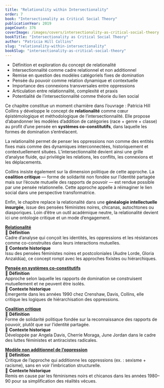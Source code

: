 ```yaml
---
title: "Relationality within Intersectionality"
order: 7
book: "Intersectionality as Critical Social Theory"
publicationYear: 2019
pageCount: 376
coverImage: /images/covers/intersectionality-as-critical-social-theory.jpg
bookTitle: "Intersectionality as Critical Social Theory"
author: "Patricia Hill Collins"
slug: "relationality-within-intersectionality"
bookSlug: "intersectionality-as-critical-social-theory"
---
```


<!--themes:start-->
- Définition et exploration du concept de relationalité  
- Intersectionnalité comme cadre relationnel et non additionnel  
- Remise en question des modèles catégoriels fixes de domination  
- Pensée du pouvoir comme relation dynamique et contextuelle  
- Importance des connexions transversales entre oppressions  
- Articulation entre relationnalité, complexité et praxis  
- Potentialité de l’intersectionnalité comme théorie du lien social  
<!--themes:end-->

<!--summary:start-->
Ce chapitre constitue un moment charnière dans l’ouvrage : Patricia Hill Collins y développe le concept de **relationalité** comme cœur épistémologique et méthodologique de l’intersectionnalité. Elle propose d’abandonner les modèles d’addition de catégories (race + genre + classe) au profit d’une pensée en **systèmes co-constitutifs**, dans laquelle les formes de domination s’entrelacent.

La relationalité permet de penser les oppressions non comme des entités fixes mais comme des dynamiques interconnectées, historiquement et contextuellement situées. L’intersectionnalité devient ainsi une grille d’analyse fluide, qui privilégie les relations, les conflits, les connexions et les déplacements.

Collins insiste également sur la dimension politique de cette approche. La **coalition critique** — forme de solidarité non fondée sur l’identité partagée mais sur l’écoute mutuelle des rapports de pouvoir — est rendue possible par une pensée relationnelle. Cette approche appelle à réimaginer le lien social dans une perspective transformatrice.

Enfin, le chapitre replace la relationalité dans une **généalogie intellectuelle insurgée**, issue des pensées féministes noires, chicanas, autochtones ou diasporiques. Loin d’être un outil académique neutre, la relationalité devient ici une ontologie critique et un mode d’engagement.
<!--summary:end-->

<!--concepts:start-->

[**Relationalité**](/concepts/relationalite)  
🔹 **Définition**  
Cadre d’analyse qui conçoit les identités, les oppressions et les résistances comme co-construites dans leurs interactions mutuelles.  
🔹 **Contexte historique**  
Issu des pensées féministes noires et postcoloniales (Audre Lorde, Gloria Anzaldúa), ce concept rompt avec les approches fixistes ou hiérarchiques.

[**Pensée en systèmes co-constitutifs**](/concepts/pensee-en-systemes-co-constitutifs)  
🔹 **Définition**  
Approche selon laquelle les rapports de domination se construisent mutuellement et ne peuvent être isolés.  
🔹 **Contexte historique**  
Émergente dans les années 1990 chez Crenshaw, Davis, Collins, elle critique les logiques de hiérarchisation des oppressions.

[**Coalition critique**](/concepts/coalition-critique)  
🔹 **Définition**  
Forme de solidarité politique fondée sur la reconnaissance des rapports de pouvoir, plutôt que sur l’identité partagée.  
🔹 **Contexte historique**  
Développée par Angela Davis, Cherríe Moraga, June Jordan dans le cadre des luttes féministes et antiracistes radicales.

[**Modèle non additionnel de l’oppression**](/concepts/modele-non-additionnel-de-loppression)  
🔹 **Définition**  
Critique de l’approche qui additionne les oppressions (ex. : sexisme + racisme), sans en voir l’imbrication structurelle.  
🔹 **Contexte historique**  
Remis en cause par les féminismes noirs et chicanos dans les années 1980–90 pour sa simplification des réalités vécues.

<!--concepts:end-->

